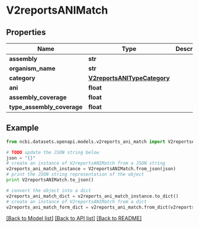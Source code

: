 # V2reportsANIMatch


## Properties

Name | Type | Description | Notes
------------ | ------------- | ------------- | -------------
**assembly** | **str** |  | [optional] 
**organism_name** | **str** |  | [optional] 
**category** | [**V2reportsANITypeCategory**](V2reportsANITypeCategory.md) |  | [optional] 
**ani** | **float** |  | [optional] 
**assembly_coverage** | **float** |  | [optional] 
**type_assembly_coverage** | **float** |  | [optional] 

## Example

```python
from ncbi.datasets.openapi.models.v2reports_ani_match import V2reportsANIMatch

# TODO update the JSON string below
json = "{}"
# create an instance of V2reportsANIMatch from a JSON string
v2reports_ani_match_instance = V2reportsANIMatch.from_json(json)
# print the JSON string representation of the object
print V2reportsANIMatch.to_json()

# convert the object into a dict
v2reports_ani_match_dict = v2reports_ani_match_instance.to_dict()
# create an instance of V2reportsANIMatch from a dict
v2reports_ani_match_form_dict = v2reports_ani_match.from_dict(v2reports_ani_match_dict)
```
[[Back to Model list]](../README.md#documentation-for-models) [[Back to API list]](../README.md#documentation-for-api-endpoints) [[Back to README]](../README.md)


